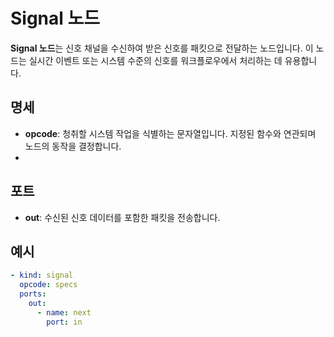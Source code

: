 # Signal 노드

**Signal 노드**는 신호 채널을 수신하여 받은 신호를 패킷으로 전달하는 노드입니다. 이 노드는 실시간 이벤트 또는 시스템 수준의 신호를 워크플로우에서 처리하는 데 유용합니다.

## 명세

- **opcode**: 청취할 시스템 작업을 식별하는 문자열입니다. 지정된 함수와 연관되며 노드의 동작을 결정합니다.
-

## 포트

- **out**: 수신된 신호 데이터를 포함한 패킷을 전송합니다.

## 예시

```yaml
- kind: signal
  opcode: specs
  ports:
    out:
      - name: next
        port: in
```